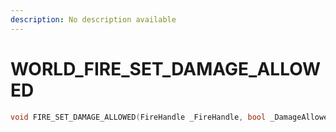 ```yaml
---
description: No description available 
---
```


# WORLD\_FIRE_SET_DAMAGE_ALLOWED

```cpp
void FIRE_SET_DAMAGE_ALLOWED(FireHandle _FireHandle, bool _DamageAllowed);
```
